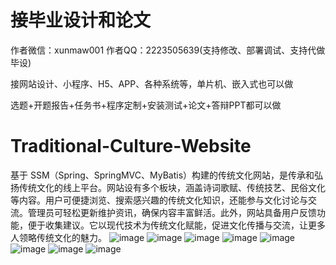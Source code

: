# 接毕业设计和论文
作者微信：xunmaw001  作者QQ：2223505639(支持修改、部署调试、支持代做毕设)

接网站设计、小程序、H5、APP、各种系统等，单片机、嵌入式也可以做

选题+开题报告+任务书+程序定制+安装测试+论文+答辩PPT都可以做
# Traditional-Culture-Website
基于 SSM（Spring、SpringMVC、MyBatis）构建的传统文化网站，是传承和弘扬传统文化的线上平台。网站设有多个板块，涵盖诗词歌赋、传统技艺、民俗文化等内容。用户可便捷浏览、搜索感兴趣的传统文化知识，还能参与文化讨论与交流。管理员可轻松更新维护资讯，确保内容丰富鲜活。此外，网站具备用户反馈功能，便于收集建议。它以现代技术为传统文化赋能，促进文化传播与交流，让更多人领略传统文化的魅力。 
![image](https://github.com/user-attachments/assets/7ebeba89-3b6a-4626-8ec1-641f0e98cd44)
![image](https://github.com/user-attachments/assets/eb3a9d6d-1b09-41ea-9322-e876877c642d)
![image](https://github.com/user-attachments/assets/44b6846d-a7b1-4440-bed2-7dca514f338b)
![image](https://github.com/user-attachments/assets/3db4632a-3dd4-42ee-8908-8328d1e6337d)
![image](https://github.com/user-attachments/assets/f980a8c1-6a34-4946-acef-f3ec9f0133de)
![image](https://github.com/user-attachments/assets/cc89d899-ca6d-4147-b8de-68b2f4e7e1f4)
![image](https://github.com/user-attachments/assets/87ae08b4-3d4c-47d3-bb2d-f1e751443d88)
![image](https://github.com/user-attachments/assets/6fe469de-b1ce-4801-a7ed-d142bac73002)
